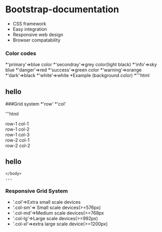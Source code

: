 # Bootstrap-documentation
* CSS framework 
* Easy integration 
* Responsive web design 
* Browser compatability
### Color codes
*'primary'=>blue color
*'secondray'=>grey color(light black)
*'info'=>sky blue
*'danger'=>red
*'success'=>green color
*'warning'=>orange
*'dark'=>black
*'white'=>white
*Example (background color)
*'''html
<h2 class="bg-primary>blue colored background color</h2>
 '''
           
   Example(text color)
   ''' html 
   <h2 class ="text-primary">hello</h2>
   
   ###Grid system
   *'row'
   *'col'
   
   '''html 
   <body class="container">
	<div class="row r">
		<div class="col c">
			row-1 col-1
		</div>
		<div class="col c">
			row-1 col-2 
		</div>
		<div class="col c">
			row-1 col-3 
		</div>
	</div>
	<div class ="row r">
		<div class="col c">
			row-2 col-1
		</div>
		<div class="col c">
			row-2 col-2
		</div>
		<h2 class="text-primary">hello</h2>

	</body>
	,,,
### Responsive Grid System
* '.col'=>Extra small scale devices
* '.col-sm'=> Small scale devices(>=576px)
* '.col-md'=>Medium scale devices(>=768px
* '.col-lg'=>Large scale devices(>=992px)
* '.col-xl'=>extra large scale device(>=1200px)

